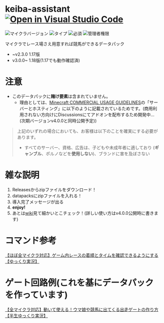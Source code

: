 # keiba-assistant [![Open in Visual Studio Code](https://open.vscode.dev/badges/open-in-vscode.svg)](https://open.vscode.dev/tunakaniri/keiba-assistant)
![マイクラバージョン](https://img.shields.io/badge/Minecraft%20Ver-Java%201.17~1.18.1-brightgreen) ![タイプ](https://img.shields.io/badge/Type-datapack-orange) ![必須](https://img.shields.io/badge/Required-tunacan--resourcepacks-blue) ![管理者権限](https://img.shields.io/badge/Need%20OP-Admin%20Only-lightgrey)

マイクラでレース場さえ用意すれば競馬ができるデータパック
- ~v2.3.0 1.17版
- v3.0.0~ 1.18版(1.17でも動作確認済)

# 注意
- このデータパックに**賭け要素**は含まれていません。
  - 理由としては、[Minecraft COMMERCIAL USAGE GUIDELINES](https://www.minecraft.net/ja-jp/terms#terms-commercial_guidelines)の「サーバーとホスティング」に以下のように記載されているためです。(商用利用されない方向けにDiscussionsにてアドオンを配布するため開発中...(次期バージョンv4.0.0と同時公開予定))
>上記のいずれの場合においても、お客様は以下のことを確実にする必要があります。
>
>- すべてのサーバー、資格、広告は、子どもや未成年者に適しており (**ギャンブル**、ポルノなどを**使用しない**)、ブランドに害を及ぼさない

# 雑な説明
1. Releasesからzipファイルをダウンロード！
2. datapacksにzipファイルを入れる！
3. 導入完了メッセージが出る
4. **enjoy!**
5. あとは[wiki](../../wiki)見て細かいとこチェック！(詳しい使い方はv4.0.0公開時に書きます)

# コマンド参考
[【ほぼ全マイクラ対応】ゲーム内レースの着順とタイムを確認できるようにする【ゆっくり実況】](https://www.youtube.com/watch?v=_62plmjywOQ)
# ゲート回路例(これを基にデータパックを作っています)
[【全マイクラ対応】動いて使える！ウマ娘や競馬に出てくる出走ゲートの作り方【半生ゆっくり実況】](https://www.youtube.com/watch?v=j7yZfmxRx50)
